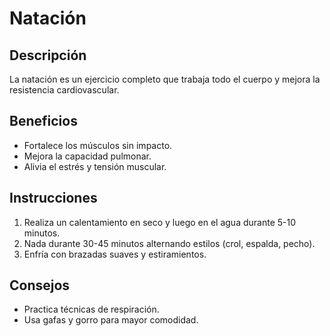 # Natación

## Descripción
La natación es un ejercicio completo que trabaja todo el cuerpo y mejora la resistencia cardiovascular.

## Beneficios
- Fortalece los músculos sin impacto.
- Mejora la capacidad pulmonar.
- Alivia el estrés y tensión muscular.

## Instrucciones
1. Realiza un calentamiento en seco y luego en el agua durante 5-10 minutos.
2. Nada durante 30-45 minutos alternando estilos (crol, espalda, pecho).
3. Enfría con brazadas suaves y estiramientos.

## Consejos
- Practica técnicas de respiración.
- Usa gafas y gorro para mayor comodidad.